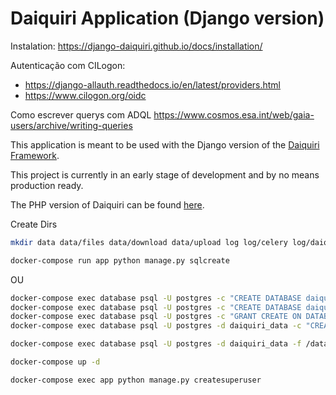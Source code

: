 Daiquiri Application (Django version)
=====================================

Instalation: <https://django-daiquiri.github.io/docs/installation/>

Autenticação com CILogon:

- <https://django-allauth.readthedocs.io/en/latest/providers.html>
- <https://www.cilogon.org/oidc>

Como escrever querys com ADQL <https://www.cosmos.esa.int/web/gaia-users/archive/writing-queries>

This application is meant to be used with the Django version of the [Daiquiri Framework](https://github.com/aipescience/django-daiquiri).

This project is currently in an early stage of development and by no means production ready.

The PHP version of Daiquiri can be found [here](https://github.com/aipescience/daiquiri).

Create Dirs

```bash
mkdir data data/files data/download data/upload log log/celery log/daiquiri
```

```bash
docker-compose run app python manage.py sqlcreate
```

OU

```bash
docker-compose exec database psql -U postgres -c "CREATE DATABASE daiquiri_app WITH OWNER postgres;"
docker-compose exec database psql -U postgres -c "CREATE DATABASE daiquiri_data WITH OWNER postgres;"
docker-compose exec database psql -U postgres -c "GRANT CREATE ON DATABASE daiquiri_data TO postgres;"
docker-compose exec database psql -U postgres -d daiquiri_data -c "CREATE SCHEMA tap_schema AUTHORIZATION postgres;CREATE SCHEMA tap_upload AUTHORIZATION postgres;CREATE SCHEMA oai_schema AUTHORIZATION postgres;"
```

```bash
docker-compose exec database psql -U postgres -d daiquiri_data -f /data/gaia_dump.sql
```

```bash
docker-compose up -d
```

```bash
docker-compose exec app python manage.py createsuperuser
```
